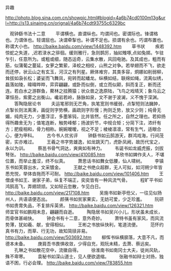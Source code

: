 异趣
 
http://photo.blog.sina.com.cn/showpic.html#blogid=4a6b74cd0100m13g&url=http://s13.sinaimg.cn/orignal/4a6b74cdt93755c6329bc
   
 　观钟繇书法十二意
　　平谓横也。直谓纵也。均谓间也。密谓际也。锋谓格也。力谓体也。轻谓屈也。决谓牵掣也。补谓不足也。损谓有余也。巧谓布置也。称谓大小也。
http://baike.baidu.com/view/1448392.htm
　　草书状
　　疾若惊蛇之失道，,迟若渌水之徘徊。缓则雅行，急则鹊厉，抽如雉啄,点如兔掷。乍驻乍引，任意所为。或粗或细，随态运奇，云集水散，风回电驰。及其成也，粗而有筋，似蒲葡之蔓延，女萝之繁萦，泽蛟之相绞，山熊之对争。若举翅而不飞，欲走而还停，状云山之有玄玉，河汉之有列星。厥体难穷，其类多容，炯娜如削弱柳，耸拔如袅长松；婆娑而飞舞凤，宛转而起蟠龙。纵横如结，联绵如绳，流离似绣，磊落如陵，暐暐晔晔，弈弈翩翩，或卧而似倒，或立而似颠，斜而复正，断而还连。若白水之游群鱼，藂林之挂腾猿；状众兽之逸原陆，飞鸟之戏晴天；象乌云之罩恒岳，紫雾之出衡山。巉岩若岭，脉脉如泉，文不谢于波澜，义不愧于深渊。
　　答陶隐居论书
　　夫运笔邪则无芒角，执笔宽则书缓弱，点掣短则法臃肿，点掣长则法离澌，画促则字势横，画疏则字形慢；拘则乏势，放又少则；纯骨无媚，纯肉无力，少墨浮涩，多墨笨钝，比并皆然。任之所之，自然之理也。若抑扬得所趣舍无为；值笔连断，触势峰郁；扬波折节，中规合矩；分简下注，浓纤有方；肥瘦相和，骨力相称。婉婉暧暧，视之不足；棱棱凛凛，常有生气，适眼合心，便为甲科。
　　古今书人优劣评
　　钟繇书如云鹄游天，群鸿戏海，行间茂密，实亦难过。
　　王羲之书字势雄逸，如龙跳天门，虎卧凤阙，故历代宝之，永以为训。
　　蔡邕书骨气洞达，爽爽如有神力。
　　韦诞书如龙威虎振，剑拔弩张。
http://baike.baidu.com/view/410085.htm
　　羊欣书如婢作夫人，不堪位置，而举止羞涩，终不似真。
　　萧思话书如舞女低腰，仙人啸树。
　　李镇东书如芙蓉出水，文采镀金。
　　王献之书绝众超群，无人可拟，如河朔少年皆悉充悦，举体沓拖而不可耐。
http://baike.baidu.com/view/101406.htm
　　王僧虔书如王、谢家子弟，纵复不端正，奕奕皆有一种风流气骨。
　　程旷平书如鸿鹄高飞，弄翅颉颃。又如轻云忽散，乍见白日。
http://baike.baidu.com/view/217108.htm
　　吴施书如新亭伧父，一往见似扬州人，共语语便态出。
　　颜蒨书如贫家果实，无妨可爱，少乏珍羞。
　　阮研书如贵胄失品，不复排斥英贤。
http://baike.baidu.com/view/126321.htm
　　师宜官书如鹏翔未息，翩翩而自逝。
　　陶隐居书如吴兴小儿，形状虽未成长，而骨体甚峭快。
　　钟会书有十二意，意外奇妙。
　　萧特书虽有家风，而风流势薄，犹如羲、献，安得相似。
　　王彬之书放纵快利，笔道流便。
　　范怀约真书有力，而草、行无功，故知简牍非易。
http://baike.baidu.com/view/503692.htm
　　柳恽书纵横廓落，大意不凡，而德本未备。
　　庚肩吾书畏惧收敛，少得自充，观阮未精，去萧、蔡远矣。
　　孔琳之书如散花空中，流徽自得。
　　徐淮南书如南冈士大夫，徒尚风轨，殊不卑寒。
　　袁秘书如深山道士，见人便欲退缩。
　　张融书如辩士对扬，独语不困，行必会理。
http://baike.baidu.com/view/783855.htm
